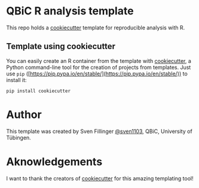 # QBiC R analysis template

This repo holds a [cookiecutter](https://github.com/audreyr/cookiecutter) template for reproducible analysis with R.

## Template using cookiecutter

You can easily create an R container from the template with [cookiecutter](https://github.com/audreyr/cookiecutter), a Python command-line tool for the creation of projects from templates. Just use ``pip`` ([https://pip.pypa.io/en/stable/](https://pip.pypa.io/en/stable/)) to install it:

```
pip install cookiecutter
```


# Author

This template was created by Sven Fillinger [@sven1103](https://github.com/sven1103), QBiC, University of Tübingen.

# Aknowledgements

I want to thank the creators of [cookiecutter](https://github.com/audreyr/cookiecutter) for this amazing templating tool!
